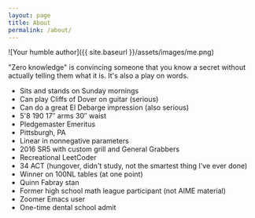 ```yaml
---
layout: page
title: About
permalink: /about/
---
```

![Your humble author]({{ site.baseurl }}/assets/images/me.png)

"Zero knowledge" is convincing someone that you know a secret without actually telling them what it is. It's also a play on words.

- Sits and stands on Sunday mornings
- Can play Cliffs of Dover on guitar (serious)
- Can do a great El Debarge impression (also serious)
- 5'8 190 17″ arms 30″ waist
- Pledgemaster Emeritus
- Pittsburgh, PA
- Linear in nonnegative parameters
- 2016 SR5 with custom grill and General Grabbers
- Recreational LeetCoder
- 34 ACT (hungover, didn't study, not the smartest thing I've ever done)
- Winner on 100NL tables (at one point)
- Quinn Fabray stan
- Former high school math league participant (not AIME material)
- Zoomer Emacs user
- One-time dental school admit

